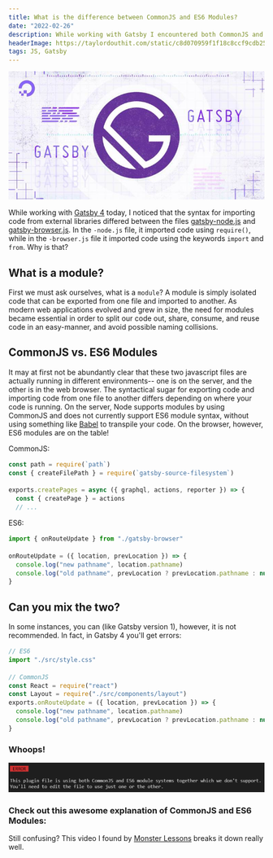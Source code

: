 ```yaml
---
title: What is the difference between CommonJS and ES6 Modules?
date: "2022-02-26"
description: While working with Gatsby I encountered both CommonJS and ES6 Module syntax. Let us explore why that is and how they differ.
headerImage: https://taylordouthit.com/static/c8d070959f1f18c8ccf9cdb2543a02bd/1d69c/gatsby.png
tags: JS, Gatsby
---
```


![gatsby logo](./gatsby.png)

While working with [Gatsby 4](https://www.gatsbyjs.com/) today, I noticed that the syntax for importing code from external libraries differed between the files [gatsby-node.js](https://www.gatsbyjs.com/docs/reference/config-files/gatsby-node/) and [gatsby-browser.js](https://www.gatsbyjs.com/docs/reference/config-files/gatsby-browser/). In the `-node.js` file, it imported code using `require()`, while in the `-browser.js` file it imported code using the keywords `import` and `from`. Why is that?

## What is a module?

First we must ask ourselves, what is a `module`? A module is simply isolated code that can be exported from one file and imported to another. As modern web applications evolved and grew in size, the need for modules became essential in order to split our code out, share, consume, and reuse code in an easy-manner, and avoid possible naming collisions.

## CommonJS vs. ES6 Modules

It may at first not be abundantly clear that these two javascript files are actually running in different environments-- one is on the server, and the other is in the web browser. The syntactical sugar for exporting code and importing code from one file to another differs depending on where your code is running. On the server, Node supports modules by using CommonJS and does not currently support ES6 module syntax, without using something like [Babel](https://babeljs.io/) to transpile your code. On the browser, however, ES6 modules are on the table!

CommonJS:

```js
const path = require(`path`)
const { createFilePath } = require(`gatsby-source-filesystem`)

exports.createPages = async ({ graphql, actions, reporter }) => {
  const { createPage } = actions
  // ...
```

ES6:

```js
import { onRouteUpdate } from "./gatsby-browser"

onRouteUpdate = ({ location, prevLocation }) => {
  console.log("new pathname", location.pathname)
  console.log("old pathname", prevLocation ? prevLocation.pathname : null)
}
```

## Can you mix the two?

In some instances, you can (like Gatsby version 1), however, it is not recommended. In fact, in Gatsby 4 you'll get errors:

```js
// ES6
import "./src/style.css"

// CommonJS
const React = require("react")
const Layout = require("./src/components/layout")
exports.onRouteUpdate = ({ location, prevLocation }) => {
  console.log("new pathname", location.pathname)
  console.log("old pathname", prevLocation ? prevLocation.pathname : null)
}
```

### Whoops!

![commonjs and es6 together](./commonjs-es6-mixing-error.png)

### Check out this awesome explanation of CommonJS and ES6 Modules:

Still confusing? This video I found by [Monster Lessons](https://www.youtube.com/watch?v=mK54Cn4ceac) breaks it down really well.
